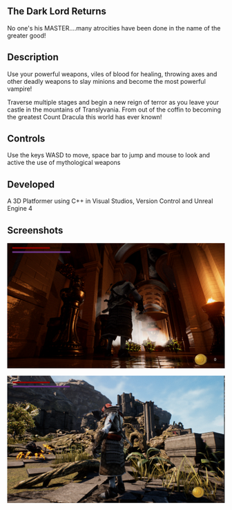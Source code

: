 
## The Dark Lord Returns

No one's his MASTER....many atrocities have been done in the name of the greater good!

## Description

Use your powerful weapons, viles of blood for healing, throwing axes and other deadly weapons to slay minions and become the most powerful vampire!

Traverse multiple stages and begin a new reign of terror as you leave your castle in the mountains of Translyvania. From out of the coffin to becoming the greatest Count Dracula this world has ever known!

## Controls

Use the keys WASD to move, space bar to jump and mouse to look and active the use of mythological weapons 

## Developed

A 3D Platformer using C++ in Visual Studios, Version Control and Unreal Engine 4

## Screenshots

![CastleLevel](https://raw.githubusercontent.com/Jlbrown8708/Platformer-/main/Screenshot%202024-04-18%20095904.gif)

![StormTheGates](https://raw.githubusercontent.com/Jlbrown8708/Platformer-/main/Screenshot%202024-04-18%20105052.gif)
